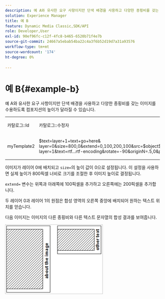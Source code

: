 ```yaml
---
description: 예 A와 유사한 요구 사항이지만 단색 배경을 사용하고 다양한 종횡비를 갖는 이미지를 수용하도록 컴포지션의 높이가 달라질 수 있습니다.
solution: Experience Manager
title: 예 B
feature: Dynamic Media Classic,SDK/API
role: Developer,User
exl-id: 90ef96fc-c12f-4fc8-b465-6520b71f4e7b
source-git-commit: 24667a5ebab54ba22c4a3f6b52d19d7a31a93576
workflow-type: tm+mt
source-wordcount: '174'
ht-degree: 0%

---
```


# 예 B{#example-b}

예 A와 유사한 요구 사항이지만 단색 배경을 사용하고 다양한 종횡비를 갖는 이미지를 수용하도록 컴포지션의 높이가 달라질 수 있습니다.

<table id="simpletable_37BA3B2A75A9468C9ADEBBC034BADAE7"> 
 <tr class="strow"> 
  <td class="stentry"> <p><span class="codeph"> 카탈로그::Id</span> </p> </td> 
  <td class="stentry"> <p><span class="codeph"> 카탈로그::수정자</span> </p></td> 
 </tr> 
 <tr class="strow"> 
  <td class="stentry"> <p><span class="codeph"> myTemplate2</span> </p></td> 
  <td class="stentry"> <p><span class="codeph"> $text=layer+1+text+go+here&amp; layer=0&amp;size=800,0&amp;extend=0,100,200,100&amp;src=$object$&amp;originN=.5,0&amp; layer=1&amp;text=rtf...rtf-encoding&amp;rotate=-90&amp;originN=.5,0&amp;posN=0.5,0</span> </p></td> 
 </tr> 
</table>

이미지가 레이어 0에 배치되고 `size=`의 높이 값이 0으로 설정됩니다. 이 설정을 사용하면 실제 높이가 800픽셀 너비로 크기를 조절한 후 이미지 높이로 결정됩니다.

`extend=` 변수는 위쪽과 아래쪽에 100픽셀을 추가하고 오른쪽에는 200픽셀을 추가합니다.

두 레이어 0과 레이어 1의 원점은 합성 영역의 오른쪽 중앙에 배치되어 원하는 텍스트 위치를 얻습니다.

다음 이미지는 이미지의 다른 종횡비와 다른 텍스트 문자열의 합성 결과를 보여줍니다.

![예제 B 이미지](assets/exampleb.png)
